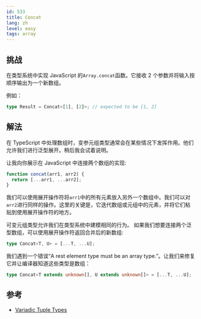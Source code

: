 ```yaml
---
id: 533
title: Concat
lang: zh
level: easy
tags: array
---
```


## 挑战

在类型系统中实现 JavaScript 的`Array.concat`函数。它接收 2 个参数并将输入按顺序输出为一个新数组。

例如：

```ts
type Result = Concat<[1], [2]>; // expected to be [1, 2]
```

## 解法

在 TypeScript 中处理数组时，变参元组类型通常会在某些情况下发挥作用。他们允许我们进行泛型展开。稍后我会试着说明。

让我向你展示在 JavaScript 中连接两个数组的实现:

```js
function concat(arr1, arr2) {
  return [...arr1, ...arr2];
}
```

我们可以使用展开操作符将`arr1`中的所有元素放入另外一个数组中。我们可以对`arr2`进行同样的操作。这里的关键是，它迭代数组或元组中的元素，并将它们粘贴到使用展开操作符的地方。

可变元组类型允许我们在类型系统中建模相同的行为。
如果我们想要连接两个泛型数组，可以使用展开操作符返回合并后的新数组:

```ts
type Concat<T, U> = [...T, ...U];
```

我们遇到一个错误“A rest element type must be an array type.”。让我们来修复它并让编译器知道这些类型是数组：

```ts
type Concat<T extends unknown[], U extends unknown[]> = [...T, ...U];
```

## 参考

- [Variadic Tuple Types](https://www.typescriptlang.org/docs/handbook/release-notes/typescript-4-0.html#variadic-tuple-types)
